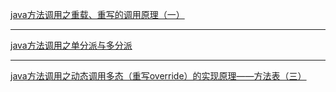 [java方法调用之重载、重写的调用原理（一）](https://blog.csdn.net/fan2012huan/article/details/50999777)

---

[java方法调用之单分派与多分派](https://blog.csdn.net/fan2012huan/article/details/51004615)

---

[java方法调用之动态调用多态（重写override）的实现原理——方法表（三）](https://blog.csdn.net/fan2012huan/article/details/51007517)
